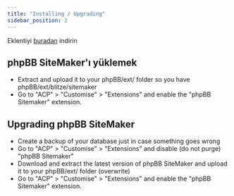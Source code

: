 ```yaml
---
title: "Installing / Upgrading"
sidebar_position: 2
---
```


Eklentiyi [buradan](https://www.phpbb.com/customise/db/extension/phpbb_sitemaker_2/) indirin

## phpBB SiteMaker'ı yüklemek
* Extract and upload it to your phpBB/ext/ folder so you have phpBB/ext/blitze/sitemaker
* Go to "ACP" > "Customise" > "Extensions" and enable the "phpBB Sitemaker" extension.

## Upgrading phpBB SiteMaker
* Create a backup of your database just in case something goes wrong
* Go to "ACP" > "Customise" > "Extensions" and disable (do not purge) "phpBB Sitemaker"
* Download and extract the latest version of phpBB SiteMaker and upload it to your phpBB/ext/ folder (overwrite)
* Go to "ACP" > "Customise" > "Extensions" and enable the "phpBB Sitemaker" extension.
